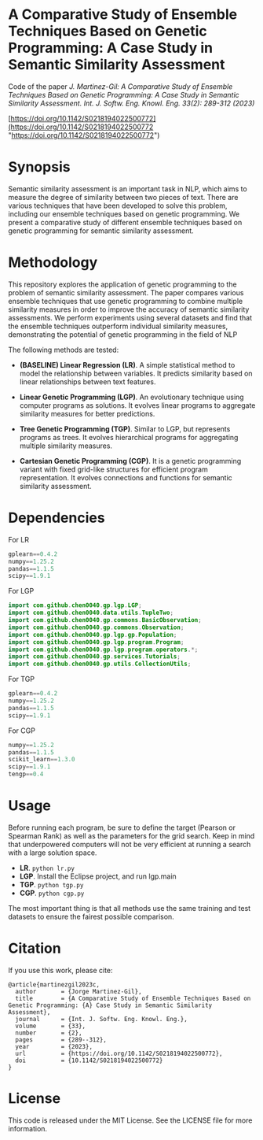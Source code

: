 # A Comparative Study of Ensemble Techniques Based on Genetic Programming: A Case Study in Semantic Similarity Assessment
Code of the paper *J. Martinez-Gil: A Comparative Study of Ensemble Techniques Based on Genetic Programming: A Case Study in Semantic Similarity Assessment. Int. J. Softw. Eng. Knowl. Eng. 33(2): 289-312 (2023)*

[https://doi.org/10.1142/S0218194022500772](https://doi.org/10.1142/S0218194022500772 "https://doi.org/10.1142/S0218194022500772")

# Synopsis
Semantic similarity assessment is an important task in NLP, which aims to measure the degree of similarity between two pieces of text. There are various techniques that have been developed to solve this problem, including our ensemble techniques based on genetic programming. We present a comparative study of different ensemble techniques based on genetic programming for semantic similarity assessment.

# Methodology
This repository explores the application of genetic programming to the problem of semantic similarity assessment. The paper compares various ensemble techniques that use genetic programming to combine multiple similarity measures in order to improve the accuracy of semantic similarity assessments. We perform experiments using several datasets and find that the ensemble techniques outperform individual similarity measures, demonstrating the potential of genetic programming in the field of NLP

The following methods are tested:

- **(BASELINE) Linear Regression (LR)**. A simple statistical method to model the relationship between variables. It predicts similarity based on linear relationships between text features.

- **Linear Genetic Programming (LGP)**. An evolutionary technique using computer programs as solutions. It evolves linear programs to aggregate similarity measures for better predictions.

- **Tree Genetic Programming (TGP)**. Similar to LGP, but represents programs as trees. It evolves hierarchical programs for aggregating multiple similarity measures.

- **Cartesian Genetic Programming (CGP)**. It is a genetic programming variant with fixed grid-like structures for efficient program representation. It evolves connections and functions for semantic similarity assessment.

# Dependencies

For LR
```python
gplearn==0.4.2
numpy==1.25.2
pandas==1.1.5
scipy==1.9.1
```

For LGP
```java
import com.github.chen0040.gp.lgp.LGP;
import com.github.chen0040.data.utils.TupleTwo;
import com.github.chen0040.gp.commons.BasicObservation;
import com.github.chen0040.gp.commons.Observation;
import com.github.chen0040.gp.lgp.gp.Population;
import com.github.chen0040.gp.lgp.program.Program;
import com.github.chen0040.gp.lgp.program.operators.*;
import com.github.chen0040.gp.services.Tutorials;
import com.github.chen0040.gp.utils.CollectionUtils;
```
For TGP
```python
gplearn==0.4.2
numpy==1.25.2
pandas==1.1.5
scipy==1.9.1
```

For CGP
```python
numpy==1.25.2
pandas==1.1.5
scikit_learn==1.3.0
scipy==1.9.1
tengp==0.4
```

# Usage
Before running each program, be sure to define the target (Pearson or Spearman Rank) as well as the parameters for the grid search. Keep in mind that underpowered computers will not be very efficient at running a search with a large solution space. 

- **LR**.  `python lr.py`
- **LGP**. Install the Eclipse project, and run lgp.main
- **TGP**. `python tgp.py`
- **CGP**. `python cgp.py`

The most important thing is that all methods use the same training and test datasets to ensure the fairest possible comparison.

# Citation
If you use this work, please cite:

```
@article{martinezgil2023c,
  author       = {Jorge Martinez-Gil},
  title        = {A Comparative Study of Ensemble Techniques Based on Genetic Programming: {A} Case Study in Semantic Similarity Assessment},
  journal      = {Int. J. Softw. Eng. Knowl. Eng.},
  volume       = {33},
  number       = {2},
  pages        = {289--312},
  year         = {2023},
  url          = {https://doi.org/10.1142/S0218194022500772},
  doi          = {10.1142/S0218194022500772}
}
```

# License
This code is released under the MIT License. See the LICENSE file for more information.